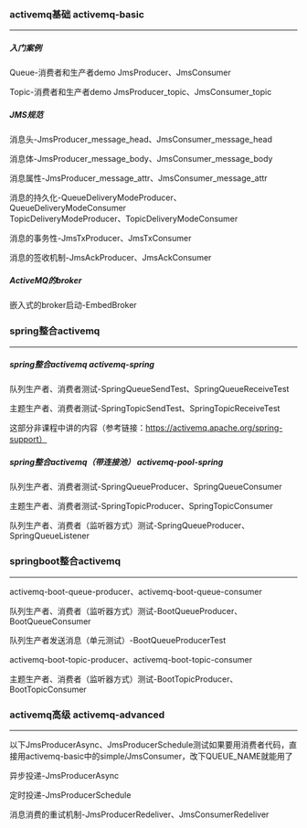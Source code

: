 ### activemq基础 activemq-basic

---
##### 入门案例
Queue-消费者和生产者demo JmsProducer、JmsConsumer

Topic-消费者和生产者demo JmsProducer_topic、JmsConsumer_topic

##### JMS规范
消息头-JmsProducer_message_head、JmsConsumer_message_head

消息体-JmsProducer_message_body、JmsConsumer_message_body

消息属性-JmsProducer_message_attr、JmsConsumer_message_attr

消息的持久化-QueueDeliveryModeProducer、QueueDeliveryModeConsumer  
TopicDeliveryModeProducer、TopicDeliveryModeConsumer

消息的事务性-JmsTxProducer、JmsTxConsumer

消息的签收机制-JmsAckProducer、JmsAckConsumer

##### ActiveMQ的broker
嵌入式的broker启动-EmbedBroker

### spring整合activemq

---
##### spring整合activemq activemq-spring 
队列生产者、消费者测试-SpringQueueSendTest、SpringQueueReceiveTest

主题生产者、消费者测试-SpringTopicSendTest、SpringTopicReceiveTest

这部分非课程中讲的内容（参考链接：https://activemq.apache.org/spring-support）

##### spring整合activemq（带连接池） activemq-pool-spring
队列生产者、消费者测试-SpringQueueProducer、SpringQueueConsumer

主题生产者、消费者测试-SpringTopicProducer、SpringTopicConsumer

队列生产者、消费者（监听器方式）测试-SpringQueueProducer、SpringQueueListener

### springboot整合activemq

--- 
activemq-boot-queue-producer、activemq-boot-queue-consumer

队列生产者、消费者（监听器方式）测试-BootQueueProducer、BootQueueConsumer

队列生产者发送消息（单元测试）-BootQueueProducerTest

activemq-boot-topic-producer、activemq-boot-topic-consumer

主题生产者、消费者（监听器方式）测试-BootTopicProducer、BootTopicConsumer

### activemq高级 activemq-advanced

--- 
以下JmsProducerAsync、JmsProducerSchedule测试如果要用消费者代码，直接用activemq-basic中的simple/JmsConsumer，改下QUEUE_NAME就能用了

异步投递-JmsProducerAsync

定时投递-JmsProducerSchedule

消息消费的重试机制-JmsProducerRedeliver、JmsConsumerRedeliver
